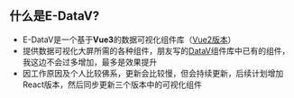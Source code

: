 ## 什么是E-DataV?

* E-DataV是一个基于**Vue3**的数据可视化组件库（[Vue2版本](https://github.com/costaq/E-DataV)）
* 提供数据可视化大屏所需的各种组件，朋友写的[DataV](https://github.com/DataV-Team/DataV)组件库中已有的组件，我这边不会过多增加，最多是效果提升
* 因工作原因及个人比较佛系，更新会比较慢，但会持续更新，后续计划增加React版本，然后同步更新三个版本中的可视化组件